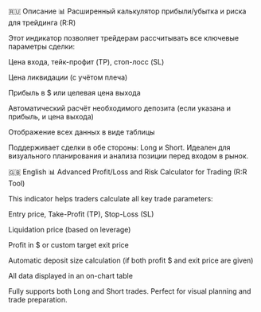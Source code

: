 🇷🇺 Описание
📊 Расширенный калькулятор прибыли/убытка и риска для трейдинга (R:R)

Этот индикатор позволяет трейдерам рассчитывать все ключевые параметры сделки:

Цена входа, тейк-профит (TP), стоп-лосс (SL)

Цена ликвидации (с учётом плеча)

Прибыль в $ или целевая цена выхода

Автоматический расчёт необходимого депозита (если указана и прибыль, и цена выхода)

Отображение всех данных в виде таблицы

Поддерживает сделки в обе стороны: Long и Short.
Идеален для визуального планирования и анализа позиции перед входом в рынок.

🇬🇧 English
📊 Advanced Profit/Loss and Risk Calculator for Trading (R:R Tool)

This indicator helps traders calculate all key trade parameters:

Entry price, Take-Profit (TP), Stop-Loss (SL)

Liquidation price (based on leverage)

Profit in $ or custom target exit price

Automatic deposit size calculation (if both profit $ and exit price are given)

All data displayed in an on-chart table

Fully supports both Long and Short trades.
Perfect for visual planning and trade preparation.
